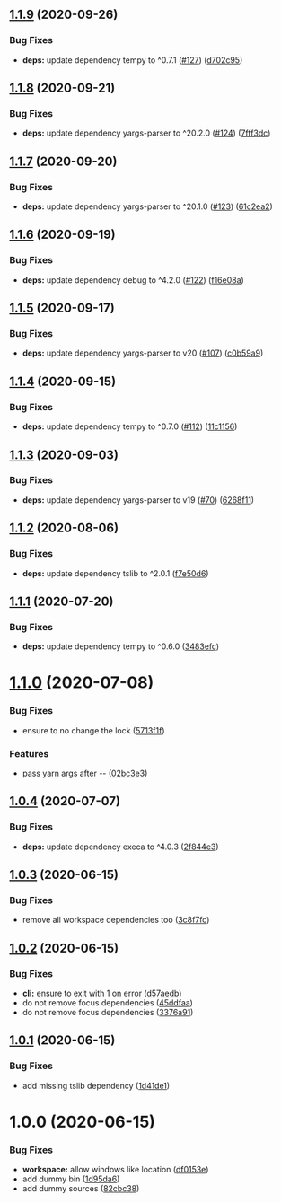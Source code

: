 ## [1.1.9](https://github.com/SocialGouv/yarn-workspace-focus-install/compare/v1.1.8...v1.1.9) (2020-09-26)


### Bug Fixes

* **deps:** update dependency tempy to ^0.7.1 ([#127](https://github.com/SocialGouv/yarn-workspace-focus-install/issues/127)) ([d702c95](https://github.com/SocialGouv/yarn-workspace-focus-install/commit/d702c95446b85721b1f5fba66c76c4c6240484e3))

## [1.1.8](https://github.com/SocialGouv/yarn-workspace-focus-install/compare/v1.1.7...v1.1.8) (2020-09-21)


### Bug Fixes

* **deps:** update dependency yargs-parser to ^20.2.0 ([#124](https://github.com/SocialGouv/yarn-workspace-focus-install/issues/124)) ([7fff3dc](https://github.com/SocialGouv/yarn-workspace-focus-install/commit/7fff3dc759682c05cd9c71c008c9747b529008a0))

## [1.1.7](https://github.com/SocialGouv/yarn-workspace-focus-install/compare/v1.1.6...v1.1.7) (2020-09-20)


### Bug Fixes

* **deps:** update dependency yargs-parser to ^20.1.0 ([#123](https://github.com/SocialGouv/yarn-workspace-focus-install/issues/123)) ([61c2ea2](https://github.com/SocialGouv/yarn-workspace-focus-install/commit/61c2ea2a4dc624a3d345ed90bd9f06014381393c))

## [1.1.6](https://github.com/SocialGouv/yarn-workspace-focus-install/compare/v1.1.5...v1.1.6) (2020-09-19)


### Bug Fixes

* **deps:** update dependency debug to ^4.2.0 ([#122](https://github.com/SocialGouv/yarn-workspace-focus-install/issues/122)) ([f16e08a](https://github.com/SocialGouv/yarn-workspace-focus-install/commit/f16e08a54995e3ccd8131e7c46088b932e9e9546))

## [1.1.5](https://github.com/SocialGouv/yarn-workspace-focus-install/compare/v1.1.4...v1.1.5) (2020-09-17)


### Bug Fixes

* **deps:** update dependency yargs-parser to v20 ([#107](https://github.com/SocialGouv/yarn-workspace-focus-install/issues/107)) ([c0b59a9](https://github.com/SocialGouv/yarn-workspace-focus-install/commit/c0b59a9ff40137485a82340a85583716875e3ae5))

## [1.1.4](https://github.com/SocialGouv/yarn-workspace-focus-install/compare/v1.1.3...v1.1.4) (2020-09-15)


### Bug Fixes

* **deps:** update dependency tempy to ^0.7.0 ([#112](https://github.com/SocialGouv/yarn-workspace-focus-install/issues/112)) ([11c1156](https://github.com/SocialGouv/yarn-workspace-focus-install/commit/11c1156b87bd3a7d4e913feb3fc9774c6dd0eb32))

## [1.1.3](https://github.com/SocialGouv/yarn-workspace-focus-install/compare/v1.1.2...v1.1.3) (2020-09-03)


### Bug Fixes

* **deps:** update dependency yargs-parser to v19 ([#70](https://github.com/SocialGouv/yarn-workspace-focus-install/issues/70)) ([6268f11](https://github.com/SocialGouv/yarn-workspace-focus-install/commit/6268f1133054fd48218888e79f61e4513125f4a3))

## [1.1.2](https://github.com/SocialGouv/yarn-workspace-focus-install/compare/v1.1.1...v1.1.2) (2020-08-06)


### Bug Fixes

* **deps:** update dependency tslib to ^2.0.1 ([f7e50d6](https://github.com/SocialGouv/yarn-workspace-focus-install/commit/f7e50d63d628aa76189c44efae8c77bc33e3ba95))

## [1.1.1](https://github.com/SocialGouv/yarn-workspace-focus-install/compare/v1.1.0...v1.1.1) (2020-07-20)


### Bug Fixes

* **deps:** update dependency tempy to ^0.6.0 ([3483efc](https://github.com/SocialGouv/yarn-workspace-focus-install/commit/3483efced3955c589ac64198502c76ede8c1da7a))

# [1.1.0](https://github.com/SocialGouv/yarn-workspace-focus-install/compare/v1.0.4...v1.1.0) (2020-07-08)


### Bug Fixes

* ensure to no change the lock ([5713f1f](https://github.com/SocialGouv/yarn-workspace-focus-install/commit/5713f1fff1699bae6be6dd59539d609d558ffac5))


### Features

* pass yarn args after -- ([02bc3e3](https://github.com/SocialGouv/yarn-workspace-focus-install/commit/02bc3e34e4a883c8587f4c3d5f7c95ddf0c16bfe))

## [1.0.4](https://github.com/SocialGouv/yarn-workspace-focus-install/compare/v1.0.3...v1.0.4) (2020-07-07)


### Bug Fixes

* **deps:** update dependency execa to ^4.0.3 ([2f844e3](https://github.com/SocialGouv/yarn-workspace-focus-install/commit/2f844e379ed36c671202467c473886364692211d))

## [1.0.3](https://github.com/SocialGouv/yarn-workspace-focus-install/compare/v1.0.2...v1.0.3) (2020-06-15)


### Bug Fixes

* remove all workspace dependencies too ([3c8f7fc](https://github.com/SocialGouv/yarn-workspace-focus-install/commit/3c8f7fc81c58785cfd5c775afdf1765d3f1fce95))

## [1.0.2](https://github.com/SocialGouv/yarn-workspace-focus-install/compare/v1.0.1...v1.0.2) (2020-06-15)


### Bug Fixes

* **cli:** ensure to exit with 1 on error ([d57aedb](https://github.com/SocialGouv/yarn-workspace-focus-install/commit/d57aedb7773c9933e987ad65507e8e4572c1bd7a))
* do not remove focus dependencies ([45ddfaa](https://github.com/SocialGouv/yarn-workspace-focus-install/commit/45ddfaa36d46308bc87dda62188a3f5c32098f26))
* do not remove focus dependencies ([3376a91](https://github.com/SocialGouv/yarn-workspace-focus-install/commit/3376a9194695f07fdcca8bd876bc4a82f60a54f3))

## [1.0.1](https://github.com/SocialGouv/yarn-workspace-focus-install/compare/v1.0.0...v1.0.1) (2020-06-15)


### Bug Fixes

* add missing tslib dependency ([1d41de1](https://github.com/SocialGouv/yarn-workspace-focus-install/commit/1d41de12a1b3068b23f1356145eada0bd3ff5147))

# 1.0.0 (2020-06-15)


### Bug Fixes

* **workspace:** allow windows like location ([df0153e](https://github.com/SocialGouv/yarn-workspace-focus-install/commit/df0153ee8f990746c21525302da37fcf96591e32))
* add dummy bin ([1d95da6](https://github.com/SocialGouv/yarn-workspace-focus-install/commit/1d95da614a5596382c3f66d0cdfaa1b4ceeadc44))
* add dummy sources ([82cbc38](https://github.com/SocialGouv/yarn-workspace-focus-install/commit/82cbc384814ba566b14589ba24b41f8e42802742))
